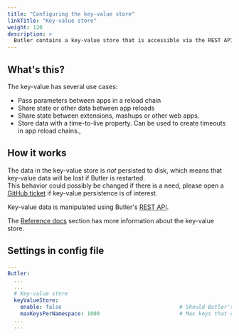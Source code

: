 ```yaml
---
title: "Configuring the key-value store"
linkTitle: "Key-value store"
weight: 120
description: >
  Butler contains a key-value store that is accessible via the REST API.
---
```


## What's this?

The key-value has several use cases:

- Pass parameters between apps in a reload chain
- Share state or other data between app reloads
- Share state between extensions, mashups or other web apps.
- Store data with a time-to-live property. Can be used to create timeouts in app reload chains.,

## How it works

The data in the key-value store is _not_ persisted to disk, which means that key-value data will be lost if Butler is restarted.  
This behavior could possibly be changed if there is a need, please open a [GitHub ticket](https://github.com/ptarmiganlabs/butler/issues) if key-value persistence is of interest.

Key-value data is manipulated using Butler's [REST API](/docs/reference/rest-api).

The [Reference docs](/docs/reference/key-value-store) section has more information about the key-value store.

## Settings in config file

```yaml
---
Butler:
  ...
  ...
  # Key-value store
  keyValueStore:
    enable: false                                     # Should Butler's key-value store be enabled?
    maxKeysPerNamespace: 1000                         # Max keys that can be stored per namespace. Defaults to 1000 if not specified in this file.
  ...
  ...
```
